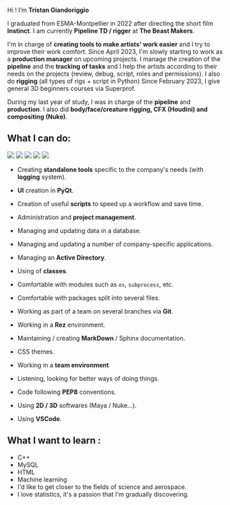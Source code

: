 Hi ! I’m **Tristan Giandoriggio**

I graduated from ESMA-Montpellier in 2022 after directing the short film **Instinct**. I am currently **Pipeline TD / rigger** at **The Beast Makers**.

I'm in charge of **creating tools to make artists' work easier** and I try to improve their work comfort.
Since April 2023, I'm slowly starting to work as a **production manager** on upcoming projects. I manage the creation of the **pipeline** and the **tracking of tasks** and I help the artists according to their needs on the projects (review, debug, script, roles and permissions).
I also do **rigging** (all types of rigs + script in Python)
Since February 2023, I give general 3D beginners courses via Superprof.

During my last year of study, I was in charge of the **pipeline** and **production**. I also did **body/face/creature rigging, CFX (Houdini) and compositing (Nuke)**.


## What I can do:

[<img src="https://img.icons8.com/color/48/000000/python.png"/>]()
[<img src="https://img.icons8.com/ios/50/000000/qt.png"/>]()
[<img src="https://img.icons8.com/color/48/000000/autodesk-maya.png"/>]()
[<img src="https://img.icons8.com/color/48/000000/nuke.png"/>]()
[<img src="https://img.icons8.com/color/48/000000/visual-studio-code-2019.png"/>]()
* Creating **standalone tools** specific to the company's needs (with **logging** system).
* **UI** creation in **PyQt**.
* Creation of useful **scripts** to speed up a workflow and save time.
* Administration and **project management**.
* Managing and updating data in a database.
* Managing and updating a number of company-specific applications.
* Managing an **Active Directory**.
* Using of **classes**.
* Comfortable with modules such as `os`, `subprocess`, etc.
* Comfortable with packages split into several files.
* Working as part of a team on several branches via **Git**.
* Working in a **Rez** environment.
* Maintaining / creating **MarkDown** / Sphinx documentation.
* CSS themes.

* Working in a **team environment**
* Listening, looking for better ways of doing things.
* Code following **PEP8** conventions.

* Using **2D / 3D** softwares (Maya / Nuke...).
* Using **VSCode**.

## What I want to learn :

* C++
* MySQL
* HTML
* Machine learning
* I'd like to get closer to the fields of science and aerospace.
* I love statistics, it's a passion that I'm gradually discovering.


